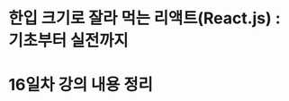 # 한입 크기로 잘라 먹는 리액트(React.js) : 기초부터 실전까지

# 16일차 강의 내용 정리

## 

<br>
<br>
<br>
<br>
<br>
<br>
<br>
<br>
<br>
<br>
<br>
<br>
<br>


```javascript
```
```javascript
```
```javascript
```
```javascript
```
```javascript
```